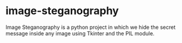 # image-steganography
Image Steganography is a python project in which we hide the secret message inside any image using Tkinter and the PIL module. 
